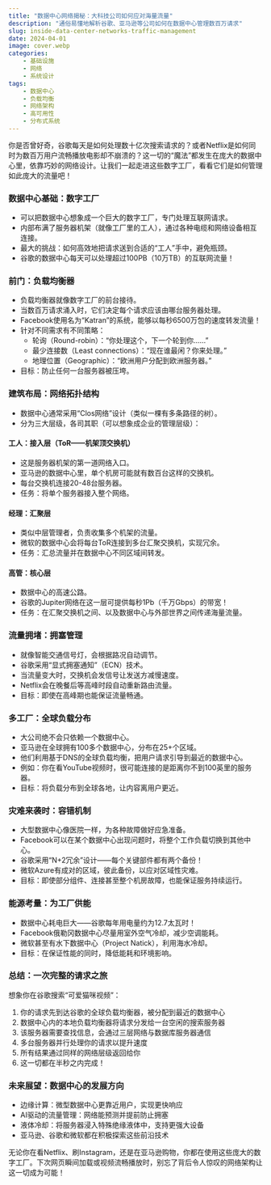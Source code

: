 ```yaml
---
title: "数据中心网络揭秘：大科技公司如何应对海量流量"
description: "通俗易懂地解析谷歌、亚马逊等公司如何在数据中心管理数百万请求"
slug: inside-data-center-networks-traffic-management
date: 2024-04-01
image: cover.webp
categories:
    - 基础设施
    - 网络
    - 系统设计
tags:
    - 数据中心
    - 负载均衡
    - 网络架构
    - 高可用性
    - 分布式系统
---
```


你是否曾好奇，谷歌每天是如何处理数十亿次搜索请求的？或者Netflix是如何同时为数百万用户流畅播放电影却不崩溃的？这一切的“魔法”都发生在庞大的数据中心里，依靠巧妙的网络设计。让我们一起走进这些数字工厂，看看它们是如何管理如此庞大的流量吧！

### 数据中心基础：数字工厂

- 可以把数据中心想象成一个巨大的数字工厂，专门处理互联网请求。
- 内部布满了服务器机架（就像工厂里的工人），通过各种电缆和网络设备相互连接。
- 最大的挑战：如何高效地把请求送到合适的“工人”手中，避免瓶颈。
- 谷歌的数据中心每天可以处理超过100PB（10万TB）的互联网流量！

### 前门：负载均衡器

- 负载均衡器就像数字工厂的前台接待。
- 当数百万请求涌入时，它们决定每个请求应该由哪台服务器处理。
- Facebook使用名为“Katran”的系统，能够以每秒6500万包的速度转发流量！
- 针对不同需求有不同策略：
  - 轮询（Round-robin）：“你处理这个，下一个轮到你……”
  - 最少连接数（Least connections）：“现在谁最闲？你来处理。”
  - 地理位置（Geographic）：“欧洲用户分配到欧洲服务器。”
- 目标：防止任何一台服务器被压垮。

### 建筑布局：网络拓扑结构

- 数据中心通常采用“Clos网络”设计（类似一棵有多条路径的树）。
- 分为三大层级，各司其职（可以想象成企业的管理层级）：

#### 工人：接入层（ToR——机架顶交换机）

- 这是服务器机架的第一道网络入口。
- 亚马逊的数据中心里，单个机房可能就有数百台这样的交换机。
- 每台交换机连接20-48台服务器。
- 任务：将单个服务器接入整个网络。

#### 经理：汇聚层

- 类似中层管理者，负责收集多个机架的流量。
- 微软的数据中心会将每台ToR连接到多台汇聚交换机，实现冗余。
- 任务：汇总流量并在数据中心不同区域间转发。

#### 高管：核心层

- 数据中心的高速公路。
- 谷歌的Jupiter网络在这一层可提供每秒1Pb（千万Gbps）的带宽！
- 任务：在汇聚交换机之间、以及数据中心与外部世界之间传递海量流量。

### 流量拥堵：拥塞管理

- 就像智能交通信号灯，会根据路况自动调节。
- 谷歌采用“显式拥塞通知”（ECN）技术。
- 当流量变大时，交换机会发信号让发送方减慢速度。
- Netflix会在晚餐后等高峰时段自动重新路由流量。
- 目标：即使在高峰期也能保证流量畅通。

### 多工厂：全球负载分布

- 大公司绝不会只依赖一个数据中心。
- 亚马逊在全球拥有100多个数据中心，分布在25+个区域。
- 他们利用基于DNS的全球负载均衡，把用户请求引导到最近的数据中心。
- 例如：你在看YouTube视频时，很可能连接的是距离你不到100英里的服务器。
- 目标：将负载分布到全球各地，让内容离用户更近。

### 灾难来袭时：容错机制

- 大型数据中心像医院一样，为各种故障做好应急准备。
- Facebook可以在某个数据中心出现问题时，将整个工作负载切换到其他中心。
- 谷歌采用“N+2冗余”设计——每个关键部件都有两个备份！
- 微软Azure有成对的区域，彼此备份，以应对区域性灾难。
- 目标：即使部分组件、连接甚至整个机房故障，也能保证服务持续运行。

### 能源考量：为工厂供能

- 数据中心耗电巨大——谷歌每年用电量约为12.7太瓦时！
- Facebook俄勒冈数据中心尽量用室外空气冷却，减少空调能耗。
- 微软甚至有水下数据中心（Project Natick），利用海水冷却。
- 目标：在保证性能的同时，降低能耗和环境影响。

### 总结：一次完整的请求之旅

想象你在谷歌搜索“可爱猫咪视频”：

1. 你的请求先到达谷歌的全球负载均衡器，被分配到最近的数据中心
2. 数据中心内的本地负载均衡器将请求分发给一台空闲的搜索服务器
3. 该服务器需要查找信息，会通过三层网络与数据库服务器通信
4. 多台服务器并行处理你的请求以提升速度
5. 所有结果通过同样的网络层级返回给你
6. 这一切都在半秒之内完成！

### 未来展望：数据中心的发展方向

- 边缘计算：微型数据中心更靠近用户，实现更快响应
- AI驱动的流量管理：网络能预测并提前防止拥塞
- 液体冷却：将服务器浸入特殊绝缘液体中，支持更强大设备
- 亚马逊、谷歌和微软都在积极探索这些前沿技术

无论你在看Netflix、刷Instagram，还是在亚马逊购物，你都在使用这些庞大的数字工厂。下次网页瞬间加载或视频流畅播放时，别忘了背后令人惊叹的网络架构让这一切成为可能！